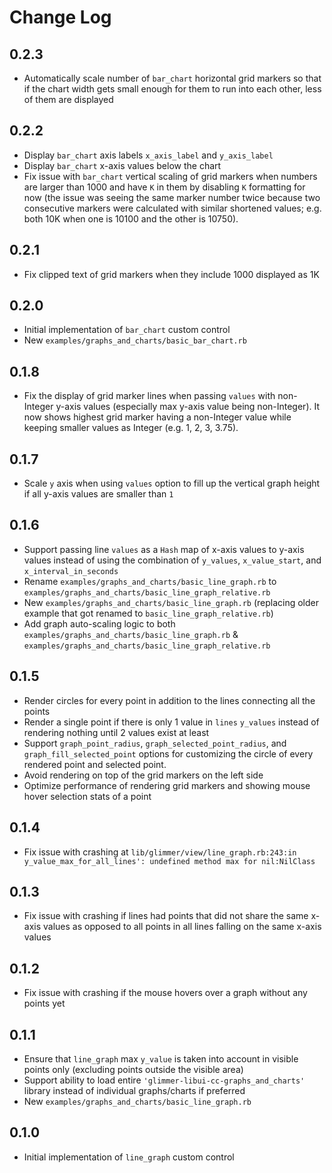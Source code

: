 # Change Log

## 0.2.3

- Automatically scale number of `bar_chart` horizontal grid markers so that if the chart width gets small enough for them to run into each other, less of them are displayed

## 0.2.2

- Display `bar_chart` axis labels `x_axis_label` and `y_axis_label`
- Display `bar_chart` x-axis values below the chart
- Fix issue with `bar_chart` vertical scaling of grid markers when numbers are larger than 1000 and have `K` in them by disabling `K` formatting for now (the issue was seeing the same marker number twice because two consecutive markers were calculated with similar shortened values; e.g. both 10K when one is 10100 and the other is 10750).

## 0.2.1

- Fix clipped text of grid markers when they include 1000 displayed as 1K

## 0.2.0

- Initial implementation of `bar_chart` custom control
- New `examples/graphs_and_charts/basic_bar_chart.rb`

## 0.1.8

- Fix the display of grid marker lines when passing `values` with non-Integer y-axis values (especially max y-axis value being non-Integer). It now shows highest grid marker having a non-Integer value while keeping smaller values as Integer (e.g. 1, 2, 3, 3.75).

## 0.1.7

- Scale `y` axis when using `values` option to fill up the vertical graph height if all y-axis values are smaller than `1`

## 0.1.6

- Support passing line `values` as a `Hash` map of x-axis values to y-axis values instead of using the combination of `y_values`, `x_value_start`, and `x_interval_in_seconds`
- Rename `examples/graphs_and_charts/basic_line_graph.rb` to `examples/graphs_and_charts/basic_line_graph_relative.rb`
- New `examples/graphs_and_charts/basic_line_graph.rb` (replacing older example that got renamed to `basic_line_graph_relative.rb`)
- Add graph auto-scaling logic to both `examples/graphs_and_charts/basic_line_graph.rb` & `examples/graphs_and_charts/basic_line_graph_relative.rb`

## 0.1.5

- Render circles for every point in addition to the lines connecting all the points
- Render a single point if there is only 1 value in `lines` `y_values` instead of rendering nothing until 2 values exist at least
- Support `graph_point_radius`, `graph_selected_point_radius`, and `graph_fill_selected_point` options for customizing the circle of every rendered point and selected point.
- Avoid rendering on top of the grid markers on the left side
- Optimize performance of rendering grid markers and showing mouse hover selection stats of a point

## 0.1.4

- Fix issue with crashing at `lib/glimmer/view/line_graph.rb:243:in y_value_max_for_all_lines': undefined method max for nil:NilClass`

## 0.1.3

- Fix issue with crashing if lines had points that did not share the same x-axis values as opposed to all points in all lines falling on the same x-axis values

## 0.1.2

- Fix issue with crashing if the mouse hovers over a graph without any points yet

## 0.1.1

- Ensure that `line_graph` max `y_value` is taken into account in visible points only (excluding points outside the visible area)
- Support ability to load entire `'glimmer-libui-cc-graphs_and_charts'` library instead of individual graphs/charts if preferred
- New `examples/graphs_and_charts/basic_line_graph.rb`

## 0.1.0

- Initial implementation of `line_graph` custom control
